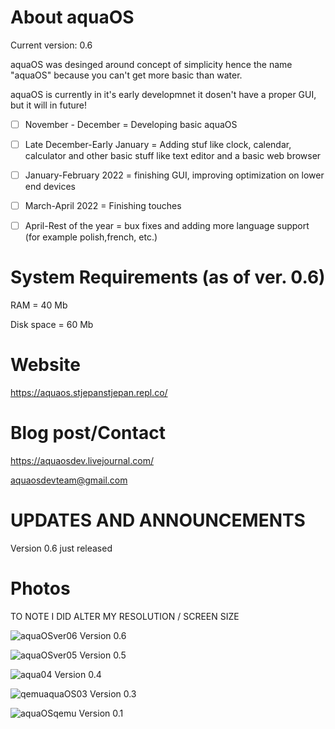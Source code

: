 # About aquaOS

Current version: 0.6

aquaOS was desinged around concept of simplicity hence the name "aquaOS" because you can't get more basic than water.

aquaOS is currently in it's early developmnet it dosen't have a proper GUI, but it will in future!

- [ ] November - December = Developing basic aquaOS

- [ ] Late December-Early January = Adding stuf like clock, calendar, calculator and other basic stuff like text editor and a basic web browser

- [ ] January-February 2022 = finishing GUI, improving optimization on lower end devices

- [ ] March-April 2022 = Finishing touches

- [ ] April-Rest of the year = bux fixes and adding more language support (for example polish,french, etc.)

# System Requirements (as of ver. 0.6)
RAM = 40 Mb

Disk space = 60 Mb

# Website

https://aquaos.stjepanstjepan.repl.co/

# Blog post/Contact
https://aquaosdev.livejournal.com/

aquaosdevteam@gmail.com

# UPDATES AND ANNOUNCEMENTS
Version 0.6 just released

# Photos
TO NOTE I DID ALTER MY RESOLUTION / SCREEN SIZE

![aquaOSver06](https://user-images.githubusercontent.com/94230991/144704645-71ed7f0a-2b87-4e8b-8aaf-ca3137211abe.png)
Version 0.6

![aquaOSver05](https://user-images.githubusercontent.com/94230991/144215582-a4b1cb81-c4b5-422b-9dc9-c345171d53f2.png)
Version 0.5

![aqua04](https://user-images.githubusercontent.com/94230991/143301351-1afef52f-34d0-488d-8e41-f02375262b61.png)
Version 0.4

![qemuaquaOS03](https://user-images.githubusercontent.com/94230991/144215117-64643784-2ed9-40a9-aada-f035a1959b94.png)
Version 0.3

![aquaOSqemu](https://user-images.githubusercontent.com/94230991/144215233-555f3bb9-0518-422a-be9e-03186bd9b3d6.png)
Version 0.1
